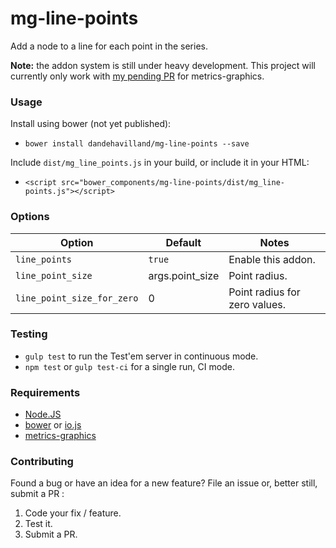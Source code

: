 # mg-line-points
Add a node to a line for each point in the series.

**Note:** the addon system is still under heavy development. This project will currently only work with [my pending PR](https://github.com/mozilla/metrics-graphics/pull/351) for metrics-graphics.

### Usage

Install using bower (not yet published):

- `bower install dandehavilland/mg-line-points --save`

Include `dist/mg_line_points.js` in your build, or include it in your HTML:

- `<script src="bower_components/mg-line-points/dist/mg_line-points.js"></script>`

### Options

| Option | Default | Notes |
|--------|---------|-------|
| `line_points` | `true` | Enable this addon. |
| `line_point_size` | args.point_size | Point radius. |
| `line_point_size_for_zero` | 0 | Point radius for zero values. |


### Testing

- `gulp test` to run the Test'em server in continuous mode.
- `npm test` or `gulp test-ci` for a single run, CI mode.


### Requirements

- [Node.JS](http://nodejs.org/)
- [bower](http://bower.io) or [io.js](https://iojs.org/)
- [metrics-graphics](http://metricsgraphicsjs.org/)

### Contributing

Found a bug or have an idea for a new feature? File an issue or, better still, submit a PR :

1. Code your fix / feature.
2. Test it.
3. Submit a PR.
